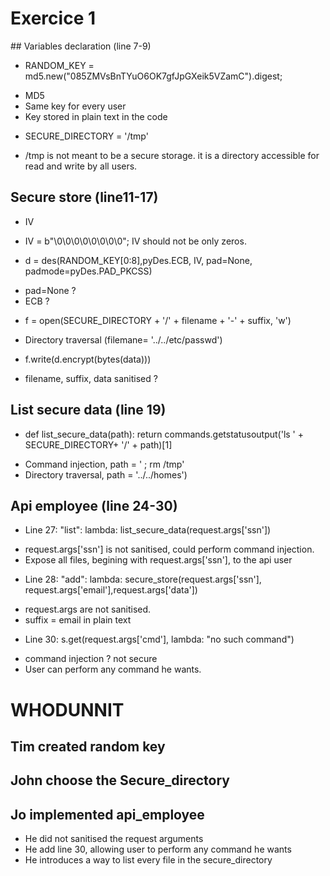 # Exercice 1

## Variables declaration (line 7-9)

- RANDOM_KEY = md5.new("085ZMVsBnTYuO6OK7gfJpGXeik5VZamC").digest;
* MD5
* Same key for every user
* Key stored in plain text in the code

- SECURE_DIRECTORY = '/tmp'
* /tmp is not meant to be a secure storage. it is a directory accessible for read and write by all users.

## Secure store (line11-17)
- IV 
* IV = b"\0\0\0\0\0\0\0\0"; IV should not be only zeros.

- d = des(RANDOM_KEY[0:8],pyDes.ECB, IV, pad=None, padmode=pyDes.PAD_PKCSS) 
* pad=None ? 
* ECB ?

- f = open(SECURE_DIRECTORY + '/' + filename + '-' + suffix, 'w')
* Directory traversal (filemane= '../../etc/passwd')

- f.write(d.encrypt(bytes(data)))

* filename, suffix, data sanitised ?

## List secure data (line 19)
- def list_secure_data(path): return commands.getstatusoutput('ls ' + SECURE_DIRECTORY+ '/' + path)[1]
* Command injection, path = ' ; rm /tmp'
* Directory traversal, path = '../../homes') 

## Api employee (line 24-30)
- Line 27: "list": lambda: list_secure_data(request.args['ssn'])
* request.args['ssn'] is not sanitised, could perform command injection.
* Expose all files, begining with request.args['ssn'], to the api user

- Line 28: "add": lambda: secure_store(request.args['ssn'], request.args['email'],request.args['data'])
* request.args are not sanitised. 
* suffix = email in plain text 

- Line 30:  s.get(request.args['cmd'], lambda: "no such command")
* command injection ? not secure
* User can perform any command he wants.

# WHODUNNIT

## Tim created random key
## John choose the Secure_directory

## Jo implemented api_employee
* He did not sanitised the request arguments
* He add line 30, allowing user to perform any command he wants
* He introduces a way to list every file in the secure_directory
